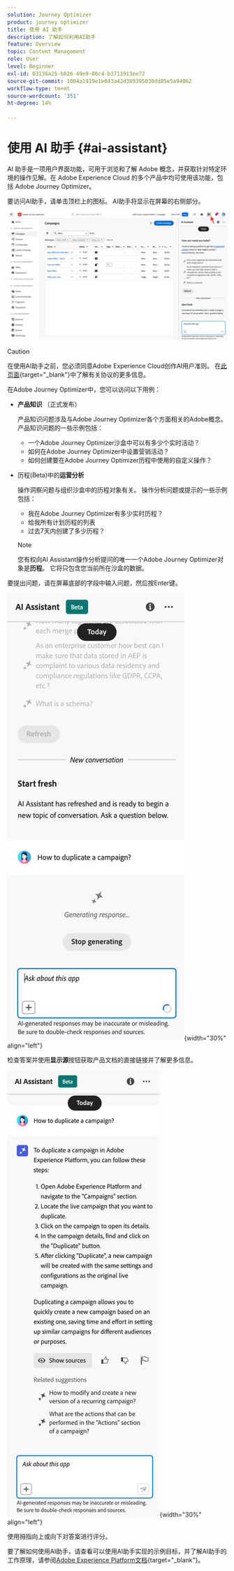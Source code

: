 ```yaml
---
solution: Journey Optimizer
product: journey optimizer
title: 使用 AI 助手
description: 了解如何利用AI助手
feature: Overview
topic: Content Management
role: User
level: Beginner
exl-id: 03136a25-b826-49e9-86c4-b3711913ee72
source-git-commit: 1004a1919e1e043a42d389395030dd85e5a94062
workflow-type: tm+mt
source-wordcount: '351'
ht-degree: 14%

---
```


# 使用 AI 助手 {#ai-assistant}

AI 助手是一项用户界面功能，可用于浏览和了解 Adobe 概念，并获取针对特定环境的操作见解。在 Adobe Experience Cloud 的多个产品中均可使用该功能，包括 Adobe Journey Optimizer。

要访问AI助手，请单击顶栏上的图标。 AI助手将显示在屏幕的右侧部分。

![](assets/do-not-localize/ai-assistant-open.png)


>[!CAUTION]
>
>在使用AI助手之前，您必须同意Adobe Experience Cloud创作AI用户准则。 在[此页面](https://experienceleague.adobe.com/en/docs/experience-platform/ai-assistant/home){target="_blank"}中了解有关协议的更多信息。

在Adobe Journey Optimizer中，您可以访问以下用例：

* **产品知识** （正式发布）

  产品知识问题涉及与Adobe Journey Optimizer各个方面相关的Adobe概念。 产品知识问题的一些示例包括：

   * 一个Adobe Journey Optimizer沙盒中可以有多少个实时活动？
   * 如何在Adobe Journey Optimizer中设置营销活动？
   * 如何创建要在Adobe Journey Optimizer历程中使用的自定义操作？


* 历程(Beta)中的&#x200B;**运营分析**

  操作洞察问题与组织沙盒中的历程对象有关。 操作分析问题或提示的一些示例包括：

   * 我在Adobe Journey Optimizer有多少实时历程？
   * 给我所有计划历程的列表
   * 过去7天内创建了多少历程？

  >[!NOTE]
  >
  >您有权向AI Assistant操作分析提问的唯一一个Adobe Journey Optimizer对象是&#x200B;**历程**。 它将只包含您当前所在沙盒的数据。


要提出问题，请在屏幕底部的字段中输入问题，然后按Enter键。

![](assets/do-not-localize/ai-assistant-ask.png){width="30%" align="left"}

检查答案并使用&#x200B;**显示源**&#x200B;按钮获取产品文档的直接链接并了解更多信息。

![](assets/do-not-localize/ai-assistant-answer.png){width="30%" align="left"}

使用拇指向上或向下对答案进行评分。

要了解如何使用AI助手，请查看可以使用AI助手实现的示例目标，并了解AI助手的工作原理，请参阅[Adobe Experience Platform文档](https://experienceleague.adobe.com/en/docs/experience-platform/ai-assistant/home){target="_blank"}。
